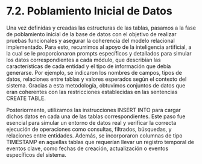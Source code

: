 # 7.2. Poblamiento Inicial de Datos

Una vez definidas y creadas las estructuras de las tablas, pasamos a la fase de poblamiento inicial de la base de datos con el objetivo de realizar pruebas funcionales y asegurar la coherencia del modelo relacional implementado. Para esto, recurrimos al apoyo de la inteligencia artificial, a la cual se le proporcionaron prompts específicos y detallados para simular los datos correspondientes a cada módulo, que describían las características de cada entidad y el tipo de información que debía generarse. Por ejemplo, se indicaron los nombres de campos, tipos de datos, relaciones entre tablas y valores esperados según el contexto del sistema. Gracias a esta metodología, obtuvimos conjuntos de datos que eran coherentes con las restricciones establecidas en las sentencias CREATE TABLE.

Posteriormente, utilizamos las instrucciones INSERT INTO para cargar dichos datos en cada una de las tablas correspondientes. Este paso fue esencial para simular un entorno de datos real y verificar la correcta ejecución de operaciones como consultas, filtrados, búsquedas, y relaciones entre entidades. Además, se incorporaron columnas de tipo TIMESTAMP en aquellas tablas que requerían llevar un registro temporal de eventos clave, como fechas de creación, actualización o eventos específicos del sistema. 
